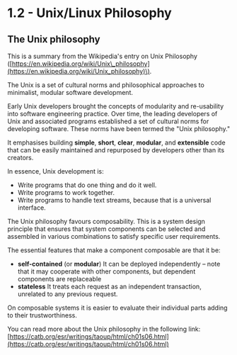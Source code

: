 # 1.2 - Unix/Linux Philosophy

## The Unix philosophy

This is a summary from the Wikipedia's entry on Unix Philosophy \([https://en.wikipedia.org/wiki/Unix\_philosophy](https://en.wikipedia.org/wiki/Unix_philosophy)\).

The Unix is a set of cultural norms and philosophical approaches to minimalist, modular software development.

Early Unix developers brought the concepts of modularity and re-usability into software engineering practice. Over time, the leading developers of Unix and associated programs established a set of cultural norms for developing software. These norms have been termed the "Unix philosophy."

It emphasises building **simple**, **short**, **clear**, **modular**, and **extensible** code that can be easily maintained and repurposed by developers other than its creators.

In essence, Unix development is:

* Write programs that do one thing and do it well.
* Write programs to work together.
* Write programs to handle text streams, because that is a universal interface.

The Unix philosophy favours composability. This is a system design principle that ensures that system components can be selected and assembled in various combinations to satisfy specific user requirements.

The essential features that make a component composable are that it be:

* **self-contained** \(or **modular**\) It can be deployed independently – note that it may cooperate with other components, but dependent components are replaceable
* **stateless** It treats each request as an independent transaction, unrelated to any previous request.

On composable systems it is easier to evaluate their individual parts adding to their trustworthiness.

You can read more about the Unix philosophy in the following link: [https://catb.org/esr/writings/taoup/html/ch01s06.html](https://catb.org/esr/writings/taoup/html/ch01s06.html)

